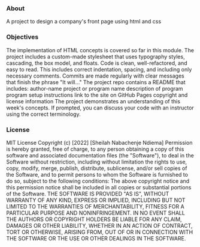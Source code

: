 ### About

A project to design a company's front page using html and css

### Objectives

The implementation of HTML concepts is covered so far in this module.
The project includes a custom-made stylesheet that uses typography styles, cascading, the box model, and floats.
Code is clean, well-refactored, and easy to read. This includes correct indentation, spacing, and including only necessary comments.
Commits are made regularly with clear messages that finish  the phrase "It will…"
The project repo contains a README that includes:
author-name
project or program name
description of program
program setup instructions
link to the site on GitHub Pages
copyright and license information
The project demonstrates an understanding of this week's concepts. If prompted, you can discuss your code with an instructor using the correct terminology.

### License

MIT License
Copyright (c) [2022] [Sheilah Nabachenje Ndiema]
Permission is hereby granted, free of charge, to any person obtaining a copy
of this software and associated documentation files (the "Software"), to deal
in the Software without restriction, including without limitation the rights
to use, copy, modify, merge, publish, distribute, sublicense, and/or sell
copies of the Software, and to permit persons to whom the Software is
furnished to do so, subject to the following conditions:
The above copyright notice and this permission notice shall be included in all
copies or substantial portions of the Software.
THE SOFTWARE IS PROVIDED "AS IS", WITHOUT WARRANTY OF ANY KIND, EXPRESS OR
IMPLIED, INCLUDING BUT NOT LIMITED TO THE WARRANTIES OF MERCHANTABILITY,
FITNESS FOR A PARTICULAR PURPOSE AND NONINFRINGEMENT. IN NO EVENT SHALL THE
AUTHORS OR COPYRIGHT HOLDERS BE LIABLE FOR ANY CLAIM, DAMAGES OR OTHER
LIABILITY, WHETHER IN AN ACTION OF CONTRACT, TORT OR OTHERWISE, ARISING FROM,
OUT OF OR IN CONNECTION WITH THE SOFTWARE OR THE USE OR OTHER DEALINGS IN THE
SOFTWARE.


